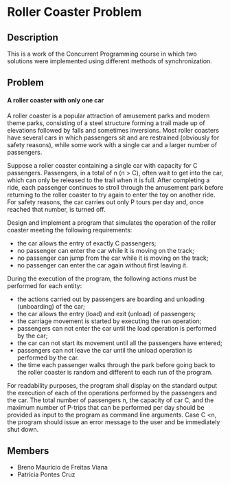# Roller Coaster Problem

## Description

This is a work of the Concurrent Programming course in which two solutions were implemented using different methods of synchronization.

## Problem

#### A roller coaster with only one car 

A roller coaster is a popular attraction of amusement parks and modern theme parks, consisting of a steel structure forming a trail made up of elevations followed by falls and sometimes inversions. Most roller coasters have several cars in which passengers sit and are restrained (obviously for safety reasons), while some work with a single car and a larger number of passengers.

Suppose a roller coaster containing a single car with capacity for C passengers. Passengers, in a total of n (n > C), often wait to get into the car, which can only be released to the trail when it is full. After completing a ride, each passenger continues to stroll through the amusement park before returning to the roller coaster to try again to enter the toy on another ride. For safety reasons, the car carries out only P tours per day and, once reached that number, is turned off.

Design and implement a program that simulates the operation of the roller coaster meeting the following requirements:

- the car allows the entry of exactly C passengers;
- no passenger can enter the car while it is moving on the track;
- no passenger can jump from the car while it is moving on the track;
- no passenger can enter the car again without first leaving it.

During the execution of the program, the following actions must be performed for each entity:

- the actions carried out by passengers are boarding and unloading (unboarding) of the car;
- the car allows the entry (load) and exit (unload) of passengers;
- the carriage movement is started by executing the run operation;
- passengers can not enter the car until the load operation is performed by the car;
- the car can not start its movement until all the passengers have entered;
- passengers can not leave the car until the unload operation is performed by the car.
- the time each passenger walks through the park before going back to the roller coaster is random and different to each run of the program.

For readability purposes, the program shall display on the standard output the execution of each of the operations performed by the passengers and the car. The total number of passengers n, the capacity of car C, and the maximum number of P-trips that can be performed per day should be provided as input to the program as command line arguments. Case C <n, the program should issue an error message to the user and be immediately shut down.

## Members

- Breno Maurício de Freitas Viana
- Patrícia Pontes Cruz